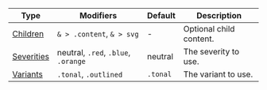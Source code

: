 | Type                      | Modifiers                           | Default  | Description             |
| ------------------------- | ----------------------------------- | -------- | ----------------------- |
| [Children](#anatomy)      | `& > .content`, `& > svg`           | -        | Optional child content. |
| [Severities](#severities) | neutral, `.red`, `.blue`, `.orange` | neutral  | The severity to use.    |
| [Variants](#variants)     | `.tonal`, `.outlined`               | `.tonal` | The variant to use.     |
